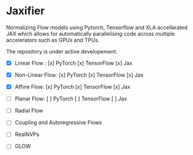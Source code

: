 # Jaxifier

Normalizing Flow models using Pytorch, Tensorflow and XLA accellarated JAX which allows for automatically parallelising code across multiple accelerators such as GPUs and TPUs.

The repository is under active developement.
- [x] Linear Flow : [x] PyTorch [x] TensorFlow [x] Jax
- [x] Non-Linear Flow: [x] PyTorch [x] TensorFlow [x] Jax
- [x] Affine Flow: [x] PyTorch [x] TensorFlow [x] Jax
- [ ] Planar Flow: [ ] PyTorch [ ] TensorFlow [ ] Jax
- [ ] Radial Flow
- [ ] Coupling and Autoregressive Flows
- [ ] RealNVPs
- [ ] GLOW

